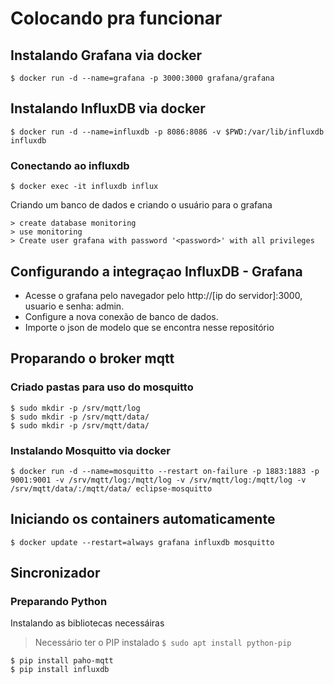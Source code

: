 # Colocando pra funcionar

## Instalando Grafana via docker
```
$ docker run -d --name=grafana -p 3000:3000 grafana/grafana
```

## Instalando InfluxDB via docker
```
$ docker run -d --name=influxdb -p 8086:8086 -v $PWD:/var/lib/influxdb influxdb
```
### Conectando ao influxdb

```
$ docker exec -it influxdb influx
```
Criando um banco de dados e criando o usuário para o grafana
```
> create database monitoring
> use monitoring
> Create user grafana with password '<password>' with all privileges
```

## Configurando a integraçao InfluxDB - Grafana
* Acesse o grafana pelo navegador pelo http://[ip do servidor]:3000, usuario e senha: admin.
* Configure a nova conexão de banco de dados.
* Importe o json de modelo que se encontra nesse repositório
 
 ## Proparando o broker mqtt
 ### Criado pastas para uso do mosquitto
 ```
$ sudo mkdir -p /srv/mqtt/log
$ sudo mkdir -p /srv/mqtt/data/
$ sudo mkdir -p /srv/mqtt/data/
 ```
 ### Instalando Mosquitto via docker
  ```
 $ docker run -d --name=mosquitto --restart on-failure -p 1883:1883 -p 9001:9001 -v /srv/mqtt/log:/mqtt/log -v /srv/mqtt/log:/mqtt/log -v /srv/mqtt/data/:/mqtt/data/ eclipse-mosquitto
   ```
 
## Iniciando os containers automaticamente 
 ```
 $ docker update --restart=always grafana influxdb mosquitto
  ```
  
## Sincronizador
### Preparando Python
Instalando as bibliotecas necessáiras
> Necessário ter o PIP instalado ```$ sudo apt install python-pip```
```
$ pip install paho-mqtt
$ pip install influxdb
```
 


